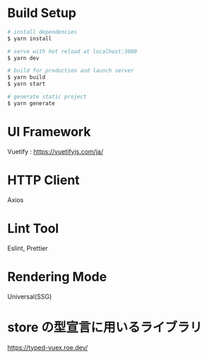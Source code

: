 # Build Setup

```bash
# install dependencies
$ yarn install

# serve with hot reload at localhost:3000
$ yarn dev

# build for production and launch server
$ yarn build
$ yarn start

# generate static project
$ yarn generate
```

# UI Framework

Vuetify : https://vuetifyjs.com/ja/

# HTTP Client

Axios

# Lint Tool

Eslint, Prettier

# Rendering Mode

Universal(SSG)

# store の型宣言に用いるライブラリ

https://typed-vuex.roe.dev/
